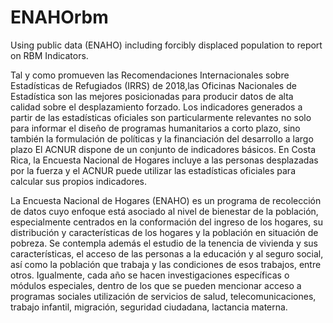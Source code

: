 # ENAHOrbm

Using public data (ENAHO) including forcibly displaced population to report on RBM Indicators.


Tal y como promueven las Recomendaciones Internacionales sobre Estadísticas de Refugiados (IRRS) de 2018,las Oficinas Nacionales de Estadística son las mejores posicionadas para producir datos de alta calidad sobre el desplazamiento forzado.
Los indicadores generados a partir de las estadísticas oficiales son particularmente relevantes no solo para informar el diseño de programas humanitarios a corto plazo, sino también la formulación de políticas y la financiación del desarrollo a largo plazo
El ACNUR dispone de un conjunto de indicadores básicos. En Costa Rica, la Encuesta Nacional de Hogares incluye a las personas desplazadas por la fuerza y el ACNUR puede utilizar las estadísticas oficiales para calcular sus propios indicadores.

La Encuesta Nacional de Hogares (ENAHO) es un programa de recolección de datos cuyo enfoque está asociado al nivel de bienestar de la población, especialmente centrados en la conformación del ingreso de los hogares, su distribución y características de los hogares y la población en situación de pobreza.
Se contempla además el estudio de la tenencia de vivienda y sus características, el acceso de las personas a la educación y al seguro social, así como la población que trabaja y las condiciones de esos trabajos, entre otros.
Igualmente, cada año se hacen investigaciones específicas o módulos especiales, dentro de los que se pueden mencionar acceso a programas sociales utilización de servicios de salud, telecomunicaciones, trabajo infantil, migración, seguridad ciudadana, lactancia materna.


